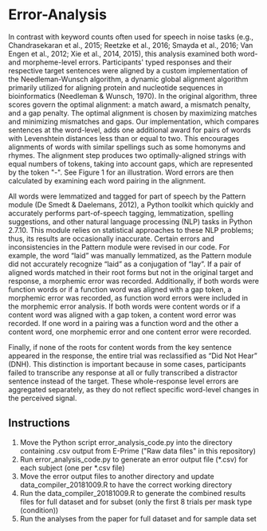 # Error-Analysis

In contrast with keyword counts often used for speech in noise tasks (e.g., Chandrasekaran et al., 2015; Reetzke et al., 2016; Smayda et al., 2016; Van Engen et al., 2012; Xie et al., 2014, 2015), this analysis examined both word- and morpheme-level errors. Participants' typed responses and their respective target sentences were aligned by a custom implementation of the Needleman-Wunsch algorithm, a dynamic global alignment algorithm primarily utilized for aligning protein and nucleotide sequences in bioinformatics (Needleman & Wunsch, 1970). In the original algorithm, three scores govern the optimal alignment: a match award, a mismatch penalty, and a gap penalty. The optimal alignment is chosen by maximizing matches and minimizing mismatches and gaps. Our implementation, which compares sentences at the word-level, adds one additional award for pairs of words with Levenshtein distances less than or equal to two. This encourages alignments of words with similar spellings such as some homonyms and rhymes. The alignment step produces two optimally-aligned strings with equal numbers of tokens, taking into account gaps, which are represented by the token "-". See Figure 1 for an illustration. Word errors are then calculated by examining each word pairing in the alignment. 

All words were lemmatized and tagged for part of speech by the Pattern module (De Smedt & Daelemans, 2012), a Python toolkit which quickly and accurately performs part-of-speech tagging, lemmatization, spelling suggestions, and other natural language processing (NLP) tasks in Python 2.7.10. This module relies on statistical approaches to these NLP problems; thus, its results are occasionally inaccurate. Certain errors and inconsistencies in the Pattern module were revised in our code. For example, the word “laid” was manually lemmatized, as the Pattern module did not accurately recognize “laid” as a conjugation of “lay”. If a pair of aligned words matched in their root forms but not in the original target and response, a morphemic error was recorded. Additionally, if both words were function words or if a function word was aligned with a gap token, a morphemic error was recorded, as function word errors were included in the morphemic error analysis. If both words were content words or if a content word was aligned with a gap token, a content word error was recorded. If one word in a pairing was a function word and the other a content word, one morphemic error and one content error were recorded. 

Finally, if none of the roots for content words from the key sentence appeared in the response, the entire trial was reclassified as “Did Not Hear” (DNH). This distinction is important because in some cases, participants failed to transcribe any response at all or fully transcribed a distractor sentence instead of the target. These whole-response level errors are aggregated separately, as they do not reflect specific word-level changes in the perceived signal.

## Instructions

1. Move the Python script error_analysis_code.py into the directory containing .csv output from E-Prime ("Raw data files" in this repository)
2. Run error_analysis_code.py to generate an error output file (*.csv) for each subject (one per *.csv file)
3. Move the error output files to another directory and update data_compiler_20181009.R to have the correct working directory
4. Run the data_compiler_20181009.R to generate the combined results files for full dataset and for subset (only the first 8 trials per mask type (condition))
5. Run the analyses from the paper for full dataset and for sample data set 
